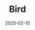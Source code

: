 ---  
layout: startup_page  
title: "Bird"  
id: "bird.com"  
permalink: "/birdbird.com02102025/"  
website: "https://bird.com/en-us/"  
funding_round: "Series C+"  
funding_amount: "$800M"  
investors: "Tiger Global, Eurazeo, Owl Rock"  
about: "Bird, formerly MessageBird, is a cloud communication service providing a unified solution for businesses to communicate with customers via various channels like email, SMS, voice, and WhatsApp. The company offers a CRM platform for marketing, sales, and payments."  
markets: "Cloud Communications, CRM"  
hq: "Amsterdam, Netherlands"  
founded_year: ""  
linkedin: ""  
twitter: ""  
instagram: ""  
facebook: ""  
crunchbase: ""  
pitchbook: ""  

date_display: "10-Feb-2025"  
date: "2025-02-10"

# SEO Optimization  
meta_title: "Bird - Series C+ Funding ($800M)"  
meta_description: "Bird, Bird, formerly MessageBird, is a cloud communication service providing a unified solution for businesses to communicate with customers via various cha..."  
meta_keywords: "Bird, Cloud Communications, CRM, Series C+ funding"  
canonical_url: "https://startup.projectstartups.com/birdbird.com02102025/"  
---